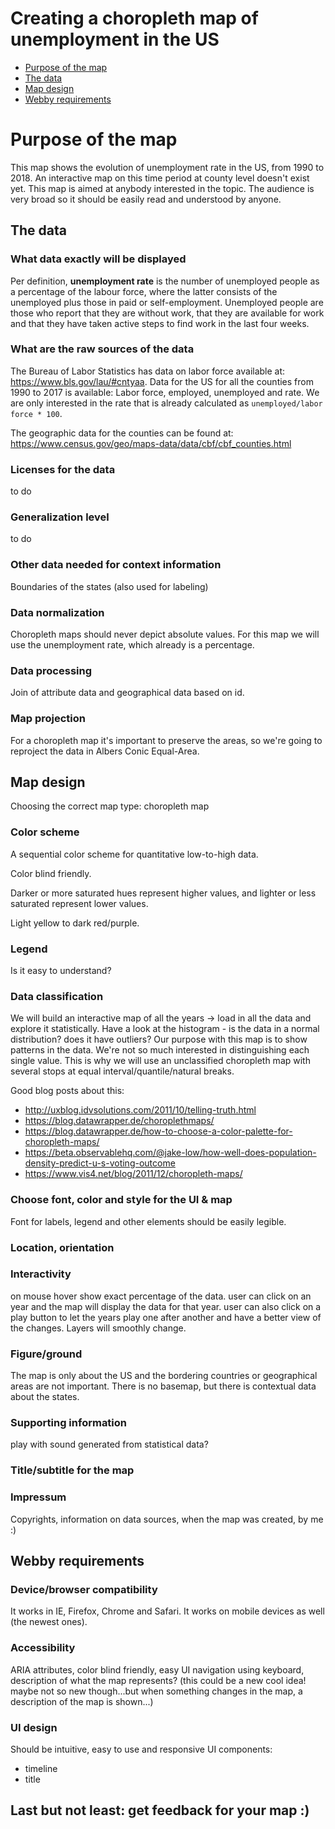 # Creating a choropleth map of unemployment in the US

- [Purpose of the map](#purpose-of-the-map)
- [The data](#the-data)
- [Map design](#map-design)
- [Webby requirements](#webby-requirements)

# Purpose of the map

This map shows the evolution of unemployment rate in the US, from 1990 to 2018. An interactive map on this time period at county level doesn't exist yet. This map is aimed at anybody interested in the topic. The audience is very broad so it should be easily read and understood by anyone.

## The data

### What data exactly will be displayed

Per definition, **unemployment rate** is the number of unemployed people as a percentage of the labour force, where the latter consists of the unemployed plus those in paid or self-employment. Unemployed people are those who report that they are without work, that they are available for work and that they have taken active steps to find work in the last four weeks.

### What are the raw sources of the data

The Bureau of Labor Statistics has data on labor force available at: https://www.bls.gov/lau/#cntyaa. Data for the US for all the counties from 1990 to 2017 is available: Labor force, employed, unemployed and rate. We are only interested in the rate that is already calculated as `unemployed/labor force * 100`.

The geographic data for the counties can be found at:
https://www.census.gov/geo/maps-data/data/cbf/cbf_counties.html

### Licenses for the data

to do

### Generalization level
to do

### Other data needed for context information

Boundaries of the states (also used for labeling)

### Data normalization

Choropleth maps should never depict absolute values. For this map we will use the unemployment rate, which already is a percentage.

### Data processing

Join of attribute data and geographical data based on id.

### Map projection

For a choropleth map it's important to preserve the areas, so we're going to reproject the data in Albers Conic Equal-Area.

## Map design

Choosing the correct map type: choropleth map

### Color scheme

A sequential color scheme for quantitative low-to-high data.

Color blind friendly.

Darker or more saturated hues represent higher values, and lighter or less saturated represent lower values.

Light yellow to dark red/purple.

### Legend

Is it easy to understand?

### Data classification

We will build an interactive map of all the years -> load in all the data and explore it statistically. Have a look at the histogram - is the data in a normal distribution? does it have outliers?
Our purpose with this map is to show patterns in the data. We're not so much interested in distinguishing each single value.
This is why we will use an unclassified choropleth map with several stops at equal interval/quantile/natural breaks.


Good blog posts about this:

- http://uxblog.idvsolutions.com/2011/10/telling-truth.html
- https://blog.datawrapper.de/choroplethmaps/
- https://blog.datawrapper.de/how-to-choose-a-color-palette-for-choropleth-maps/
- https://beta.observablehq.com/@jake-low/how-well-does-population-density-predict-u-s-voting-outcome
- https://www.vis4.net/blog/2011/12/choropleth-maps/

### Choose font, color and style for the UI & map

Font for labels, legend and other elements should be easily legible.

### Location, orientation

### Interactivity

on mouse hover show exact percentage of the data.
user can click on an year and the map will display the data for that year.
user can also click on a play button to let the years play one after another and have a better view of the changes. Layers will smoothly change.

### Figure/ground

The map is only about the US and the bordering countries or geographical areas are not important. There is no basemap, but there is contextual data about the states.

### Supporting information

play with sound generated from statistical data?

### Title/subtitle for the map

### Impressum

Copyrights, information on data sources, when the map was created, by me :)

## Webby requirements

### Device/browser compatibility

It works in IE, Firefox, Chrome and Safari. It works on mobile devices as well (the newest ones).

### Accessibility

ARIA attributes, color blind friendly, easy UI navigation using keyboard, description of what the map represents? (this could be a new cool idea! maybe not so new though...but when something changes in the map, a description of the map is shown...)

### UI design

Should be intuitive, easy to use and responsive
UI components:
- timeline
- title

## Last but not least: get feedback for your map :)



